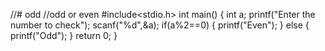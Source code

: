 //# odd
//odd or even
#include<stdio.h>
int main()
{
int a;
printf("Enter the number to check");
scanf("%d",&a);
if(a%2==0)
{
printf("Even");
}
else
{
printf("Odd");
}
return 0;
}
